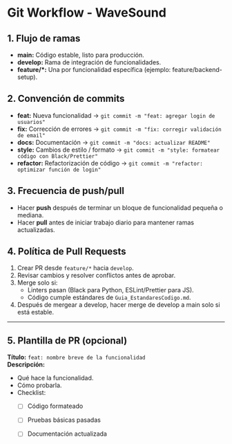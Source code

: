 # Git Workflow - WaveSound

## 1. Flujo de ramas
- **main:** Código estable, listo para producción.
- **develop:** Rama de integración de funcionalidades.
- **feature/*:** Una por funcionalidad específica (ejemplo: feature/backend-setup).

## 2. Convención de commits
- **feat:** Nueva funcionalidad → `git commit -m "feat: agregar login de usuarios"`
- **fix:** Corrección de errores → `git commit -m "fix: corregir validación de email"`
- **docs:** Documentación → `git commit -m "docs: actualizar README"`
- **style:** Cambios de estilo / formato → `git commit -m "style: formatear código con Black/Prettier"`
- **refactor:** Refactorización de código → `git commit -m "refactor: optimizar función de login"`

## 3. Frecuencia de push/pull
- Hacer **push** después de terminar un bloque de funcionalidad pequeña o mediana.
- Hacer **pull** antes de iniciar trabajo diario para mantener ramas actualizadas.

## 4. Política de Pull Requests
1. Crear PR desde `feature/*` hacia `develop`.
2. Revisar cambios y resolver conflictos antes de aprobar.
3. Merge solo si:
   - Linters pasan (Black para Python, ESLint/Prettier para JS).
   - Código cumple estándares de `Guia_EstandaresCodigo.md`.
4. Después de mergear a develop, hacer merge de develop a main solo si está estable.

---

## 5. Plantilla de PR (opcional)
**Título:** `feat: nombre breve de la funcionalidad`  
**Descripción:**
- Qué hace la funcionalidad.
- Cómo probarla.
- Checklist:
  - [ ] Código formateado
  - [ ] Pruebas básicas pasadas
  - [ ] Documentación actualizada


